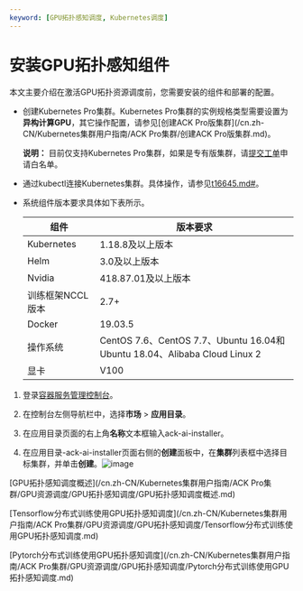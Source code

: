 ```yaml
---
keyword: [GPU拓扑感知调度, Kubernetes调度]
---
```


# 安装GPU拓扑感知组件

本文主要介绍在激活GPU拓扑资源调度前，您需要安装的组件和部署的配置。

-   创建Kubernetes Pro集群。Kubernetes Pro集群的实例规格类型需要设置为**异构计算GPU**，其它操作配置，请参见[创建ACK Pro版集群](/cn.zh-CN/Kubernetes集群用户指南/ACK Pro集群/创建ACK Pro版集群.md)。

    **说明：** 目前仅支持Kubernetes Pro集群，如果是专有版集群，请[提交工单](https://icms.alibaba-inc.com/content/csk/d360da?l=1&m=7459&n=2252239)申请白名单。

-   通过kubectl连接Kubernetes集群。具体操作，请参见[t16645.md\#](/cn.zh-CN/Kubernetes集群用户指南/集群/连接集群/通过kubectl连接Kubernetes集群.md)。
-   系统组件版本要求具体如下表所示。

    |组件|版本要求|
    |--|----|
    |Kubernetes|1.18.8及以上版本|
    |Helm|3.0及以上版本|
    |Nvidia|418.87.01及以上版本|
    |训练框架NCCL版本|2.7+|
    |Docker|19.03.5|
    |操作系统|CentOS 7.6、CentOS 7.7、Ubuntu 16.04和Ubuntu 18.04、Alibaba Cloud Linux 2|
    |显卡|V100|


1.  登录[容器服务管理控制台](https://cs.console.aliyun.com)。

2.  在控制台左侧导航栏中，选择**市场** \> **应用目录**。

3.  在应用目录页面的右上角**名称**文本框输入ack-ai-installer。

4.  在应用目录-ack-ai-installer页面右侧的**创建**面板中，在**集群**列表框中选择目标集群，并单击**创建**。![image](https://static-aliyun-doc.oss-accelerate.aliyuncs.com/assets/img/zh-CN/8995975061/p183749.png)


[GPU拓扑感知调度概述](/cn.zh-CN/Kubernetes集群用户指南/ACK Pro集群/GPU资源调度/GPU拓扑感知调度/GPU拓扑感知调度概述.md)

[Tensorflow分布式训练使用GPU拓扑感知调度](/cn.zh-CN/Kubernetes集群用户指南/ACK Pro集群/GPU资源调度/GPU拓扑感知调度/Tensorflow分布式训练使用GPU拓扑感知调度.md)

[Pytorch分布式训练使用GPU拓扑感知调度](/cn.zh-CN/Kubernetes集群用户指南/ACK Pro集群/GPU资源调度/GPU拓扑感知调度/Pytorch分布式训练使用GPU拓扑感知调度.md)

